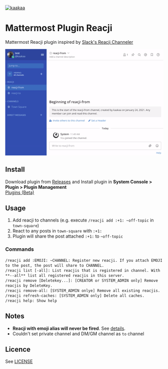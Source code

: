 [![kaakaa](https://circleci.com/gh/kaakaa/mattermost-plugin-reacji.svg?style=svg)](https://circleci.com/gh/kaakaa/mattermost-plugin-reacji)

# Mattermost Plugin Reacji

Mattermost Reacji plugin inspired by [Slack's Reacji Channeler](https://reacji-channeler.builtbyslack.com/)

![demo](./reacji-demo.gif)

## Install

Download plugin from [Releases](https://github.com/kaakaa/mattermost-plugin-reacji/releases/latest) and Install plugin in **System Console > Plugin > Plugin Management**  
[Plugins \(Beta\)](https://docs.mattermost.com/administration/plugins.html#set-up-guide)

## Usage

1. Add reacji to channels (e.g. execute `/reacji add :+1: ~off-topic` in `town-square`)
2. React to any posts in `town-square` with `:+1:`
3. Plugin will share the post attached `:+1:` to `~off-topic`

### Commands

```
/reacji add :EMOJI: ~CHANNEL: Register new reacji. If you attach EMOJI to the post, the post will share to CHANNEL.
/reacji list [-all]: List reacjis that is registered in channel. With **--all** list all registered reacjis in this server.
/reacji remove [Deletekey...]: [CREATOR or SYSTEM_ADMIN only] Remove reacjis by DeleteKey.
/reacji remove-all: [SYSTEM_ADMIN onlye] Remove all existing reacjis.
/reacji refresh-caches: [SYSTEM_ADMIN only] Delete all caches.
/reacji help: Show help
```

## Notes

-   **Reacji with emoji alias will never be fired**. See [details](./note-aliase.md).
-   Couldn't set private channel and DM/GM channel as `to` channel

## Licence

See [LICENSE](./LICENSE)

